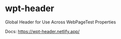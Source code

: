 # wpt-header
Global Header for Use Across WebPageTest Properties


Docs: https://wpt-header.netlify.app/
